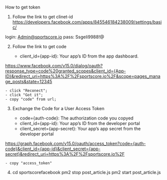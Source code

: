 How to get token

1. Follow the link to get clinet-id
https://developers.facebook.com/apps/845546184238009/settings/basic/

login: Admin@sportscore.io
pass: Ssgeli9988!@

2. Follow the link to get code

    - client_id={app-id}: Your app’s ID from the app dashboard.

https://www.facebook.com/v15.0/dialog/oauth?response_type=code%20granted_scopes&client_id={App-ID}&redirect_uri=https%3A%2F%2Fsportscore.io%2F&scope=pages_manage_posts&state=12345

    - click "Reconect";
    - click "Got it";
    - copy "code" from url;

3. Exchange the Code for a User Access Token

    - code={auth-code}: The authorization code you copyed
    - client_id={app-id}: Your app’s ID from the developer portal
    - client_secret={app-secret}: Your app’s app secret from the developer portal

https://graph.facebook.com/v15.0/oauth/access_token?code={auth-code}&client_id={app-id}&client_secret={app-secret}&redirect_uri=https%3A%2F%2Fsportscore.io%2F

    - copy "access_token"

4. cd sportscorefacebook
pm2 stop post_article.js
pm2 start post_article.js

